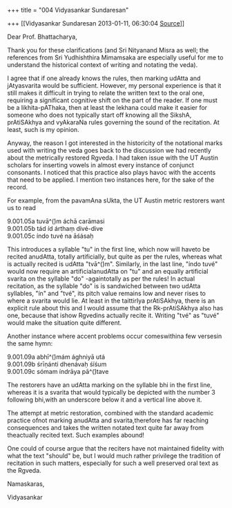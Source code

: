 +++
title = "004 Vidyasankar Sundaresan"

+++
[[Vidyasankar Sundaresan	2013-01-11, 06:30:04 [Source](https://groups.google.com/g/bvparishat/c/HhPCG2Aebs0)]]





Dear Prof. Bhattacharya,



Thank you for these clarifications (and Sri Nityanand Misra as well; the references from Sri Yudhishthira Mimamsaka are especially useful for me to understand the historical context of writing and notating the veda).



I agree that if one already knows the rules, then marking udAtta and jAtyasvarita would be sufficient. However, my personal experience is that it still makes it difficult in trying to relate the written text to the oral one, requiring a significant cognitive shift on the part of the reader. If one must be a likhita-pAThaka, then at least the lekhana could make it easier for someone who does not typically start off knowing all the SikshA, prAtiSAkhya and vyAkaraNa rules governing the sound of the recitation. At least, such is my opinion.



Anyway, the reason I got interested in the historicity of the notational marks used with writing the veda goes back to the discussion we had recently about the metrically restored Rgveda. I had taken issue with the UT Austin scholars for inserting vowels in almost every instance of conjunct consonants. I noticed that this practice also plays havoc with the accents that need to be applied. I mention two instances here, for the sake of the record.



For example, from the pavamAna sUkta, the UT Austin metric restorers want us to read



9.001.05a   tuvā^(́)m áchā carāmasi  
9.001.05b   tád íd árthaṃ divé-dive  
9.001.05c   índo tuvé na āśásaḥ  
  
This introduces a syllable "tu" in the first line, which now will haveto be recited anudAtta, totally artificially, but quite as per the rules, whereas what is actually recited is udAtta "tvā^(́)m". Similarly, in the last line, "índo tuvé" would now require an artificialanudAtta on "tu" and an equally artificial svarita on the syllable "do" -againtotally as per the rules! In actual recitation, as the syllable "do" is is sandwiched between two udAtta syllables, "ín" and "tvé", its pitch value remains low and never rises to where a svarita would lie. At least in the taittirIya prAtiSAkhya, there is an explicit rule about this and I would assume that the Rk-prAtiSAkhya also has one, because that ishow Rgvedins actually recite it. Writing "tvé" as "tuvé" would make the situation quite different.



Another instance where accent problems occur comeswithina few versesin the same hymn:



9.001.09a   abhī^(́)mám ághniyā utá  
9.001.09b   śrīṇánti dhenávaḥ śíśum  
9.001.09c   sómam índrāya pā^(́)tave  
  
The restorers have an udAtta marking on the syllable bhi in the first line, whereas it is a svarita that would typically be depicted with the number 3 following bhi,with an underscore below it and a vertical line above it.



The attempt at metric restoration, combined with the standard academic practice ofnot marking anudAtta and svarita,therefore has far reaching consequences and takes the written notated text quite far away from theactually recited text. Such examples abound!



One could of course argue that the reciters have not maintained fidelity with what the text "should" be, but I would much rather privilege the tradition of recitation in such matters, especially for such a well preserved oral text as the Rgveda.



Namaskaras,

Vidyasankar



